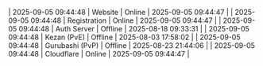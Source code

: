 | 2025-09-05 09:44:48 | Website | Online | 2025-09-05 09:44:47 |
| 2025-09-05 09:44:48 | Registration | Online | 2025-09-05 09:44:47 |
| 2025-09-05 09:44:48 | Auth Server | Offline | 2025-08-18 09:33:31 |
| 2025-09-05 09:44:48 | Kezan (PvE) | Offline | 2025-08-03 17:58:02 |
| 2025-09-05 09:44:48 | Gurubashi (PvP) | Offline | 2025-08-23 21:44:06 |
| 2025-09-05 09:44:48 | Cloudflare | Online | 2025-09-05 09:44:47 |
